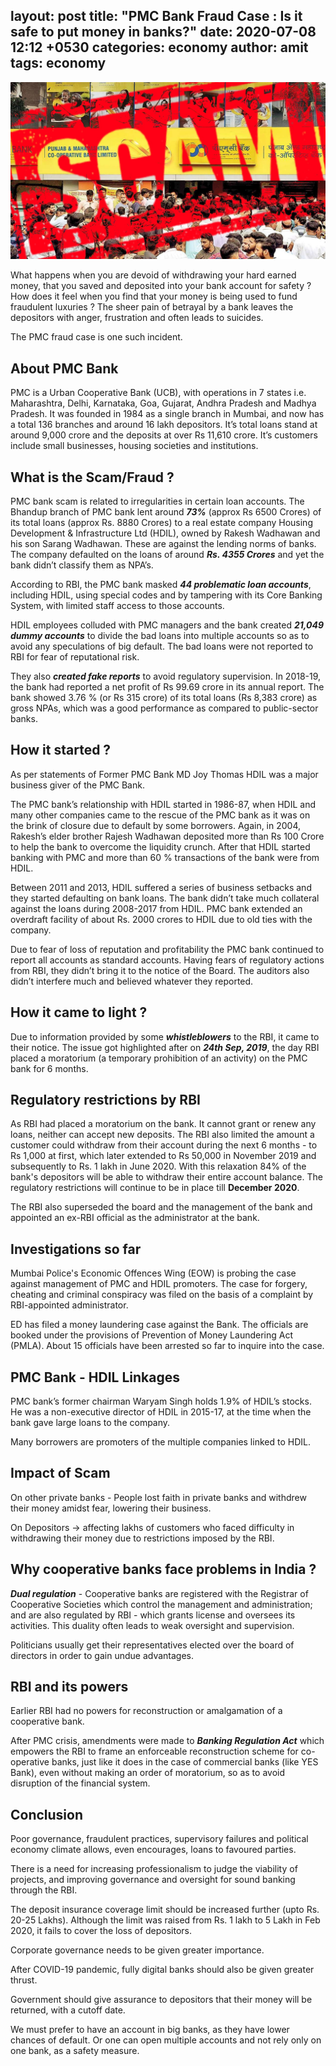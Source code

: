 
layout: post
title: "PMC Bank Fraud Case : Is it safe to put money in banks?"
date: 2020-07-08 12:12 +0530
categories: economy
author: amit
tags: economy
---

![pmc fraud](/assets/images/pmc-fraud.jpg)

What happens when you are devoid of withdrawing your hard earned money, that you saved and deposited into your bank account for safety ? How does it feel when you find that your money is being used to fund fraudulent luxuries ? The sheer pain of betrayal by a bank leaves the depositors with anger, frustration and often leads to suicides. 

The PMC fraud case is one such incident. 

## About PMC Bank
PMC is a Urban Cooperative Bank (UCB), with operations in 7 states i.e. Maharashtra, Delhi, Karnataka, Goa, Gujarat, Andhra Pradesh and Madhya Pradesh. It was founded in 1984 as a single branch in Mumbai, and now has a total 136 branches and around 16 lakh depositors. It’s total loans stand at around 9,000 crore and the deposits at over Rs 11,610 crore.  It’s customers include small businesses, housing societies and institutions.

## What is the Scam/Fraud ?
PMC bank scam is related to irregularities in certain loan accounts. The Bhandup branch of PMC bank lent around ***73%*** (approx Rs 6500 Crores) of its total loans (approx Rs. 8880 Crores) to a real estate company Housing Development & Infrastructure Ltd (HDIL), owned by Rakesh Wadhawan and his son Sarang Wadhawan. These are against the lending norms of banks. The company defaulted on the loans of around ***Rs. 4355 Crores*** and yet the bank didn’t classify them as NPA’s. 

According to RBI, the PMC bank masked ***44 problematic loan accounts***, including HDIL, using special codes and by tampering with its Core Banking System, with limited staff access to those accounts. 

HDIL employees colluded with PMC managers and the bank created ***21,049 dummy accounts*** to divide the bad loans into multiple accounts so as to avoid any speculations of big default. The bad loans were not reported to RBI for fear of reputational risk. 

They also ***created fake reports*** to avoid regulatory supervision. In 2018-19, the bank had reported a net profit of Rs 99.69 crore in its annual report. The bank showed 3.76 % (or Rs 315 crore) of its total loans (Rs 8,383 crore) as gross NPAs, which was a good performance as compared to public-sector banks. 

## How it started ?
As per statements of Former PMC Bank MD Joy Thomas HDIL was a major business giver of the PMC Bank. 

The PMC bank’s relationship with HDIL started in 1986-87, when HDIL and many other companies came to the rescue of the PMC bank as it was on the brink of closure due to default by some borrowers. 
Again, in 2004, Rakesh’s elder brother Rajesh Wadhawan deposited more than Rs 100 Crore to help the bank to overcome the liquidity crunch. After that HDIL started banking with PMC and more than 60 % transactions of the bank were from HDIL.

Between 2011 and 2013, HDIL suffered a series of business setbacks and they started defaulting on bank loans. The bank didn’t take much collateral against the loans during 2008-2017 from HDIL. PMC bank extended an overdraft facility of about Rs. 2000 crores to HDIL due to old ties with the company. 

Due to fear of loss of reputation and profitability the PMC bank continued to report all accounts as standard accounts. Having fears of regulatory actions from RBI, they didn’t bring it to the notice of the Board. The auditors also didn’t interfere much and believed whatever they reported. 

## How it came to light ?
Due to information provided by some ***whistleblowers*** to the RBI, it came to their notice. The issue got highlighted after on ***24th Sep, 2019***, the day RBI placed a moratorium (a temporary prohibition of an activity) on the PMC bank for 6 months. 

## Regulatory restrictions by RBI
As RBI had placed a moratorium on the bank. It cannot grant or renew any loans, neither can accept new deposits. The RBI also limited the amount a customer could withdraw from their account during the next 6 months - to Rs 1,000 at first, which later extended to Rs 50,000 in November 2019 and subsequently to Rs. 1 lakh in June 2020. With this relaxation 84% of the bank's depositors will be able to withdraw their entire account balance. The regulatory restrictions will continue to be in place till **December 2020**. 

The RBI also superseded the board and the management of the bank and appointed an ex-RBI official as the administrator at the bank. 

## Investigations so far
Mumbai Police's Economic Offences Wing (EOW) is probing the case against management of PMC and HDIL promoters. The case for forgery, cheating and criminal conspiracy was filed on the basis of a complaint by RBI-appointed administrator.  

ED has filed a money laundering case against the Bank. The officials are booked under the provisions of Prevention of Money Laundering Act (PMLA).  About 15 officials have been arrested so far to inquire into the case.

## PMC Bank - HDIL Linkages
PMC bank’s former chairman Waryam Singh holds 1.9% of HDIL’s stocks. He was a non-executive director of HDIL in 2015-17, at the time when the bank gave large loans to the company. 

Many borrowers are promoters of the multiple companies linked to HDIL. 

## Impact of Scam
On other private banks - People lost faith in private banks and withdrew their money amidst fear, lowering their business. 

On Depositors → affecting lakhs of customers who faced difficulty in withdrawing their money due to restrictions imposed by the RBI. 

## Why cooperative banks face problems in India ?
***Dual regulation*** - Cooperative banks are registered with the Registrar of Cooperative Societies which control the management and administration; and are also regulated by RBI - which grants license and oversees its activities. This duality often leads to weak oversight and supervision. 

Politicians usually get their representatives elected over the board of directors in order to gain undue advantages. 

## RBI and its powers
Earlier RBI had no powers for reconstruction or amalgamation of a cooperative bank. 

After PMC crisis, amendments were made to ***Banking Regulation Act*** which empowers the RBI to frame an enforceable reconstruction scheme for co-operative banks, just like it does in the case of commercial banks (like YES Bank), even without making an order of moratorium, so as to avoid disruption of the financial system. 

## Conclusion 
Poor governance, fraudulent practices, supervisory failures and political economy climate allows, even encourages, loans to favoured parties. 

There is a need for increasing professionalism to judge the viability of projects, and improving governance and oversight for sound banking through the RBI. 

The deposit insurance coverage limit should be increased further (upto Rs. 20-25 Lakhs). Although the limit was raised from Rs. 1 lakh to 5 Lakh in Feb 2020, it fails to cover the loss of depositors. 

Corporate governance needs to be given greater importance. 

After COVID-19 pandemic, fully digital banks should also be given greater thrust.

Government should give assurance to depositors that their money will be returned, with a cutoff date.

We must prefer to have an account in big banks, as they have lower chances of default. Or one can open multiple accounts and not rely only on one bank, as a safety measure. 



